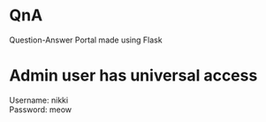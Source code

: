 # QnA
Question-Answer Portal made using Flask
# Admin user has universal access
Username: nikki <br/>
Password: meow

